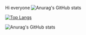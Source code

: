 Hi everyone
![Anurag's GitHub stats](https://github-readme-stats.vercel.app/api?username=AParovyshnaya&theme=cobalt&show_icons=true)




[![Top Langs](https://github-readme-stats.vercel.app/api/top-langs/?username=anuraghazra&layout=compact)](https://github.com/anuraghazra/github-readme-stats)



![Anurag's GitHub stats](https://github-readme-stats.vercel.app/api?username=dnswcz&theme=dark&show_icons=true)

